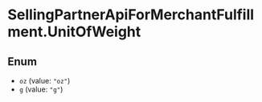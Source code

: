 # SellingPartnerApiForMerchantFulfillment.UnitOfWeight

## Enum

* `oz` (value: `"oz"`)
* `g` (value: `"g"`)
